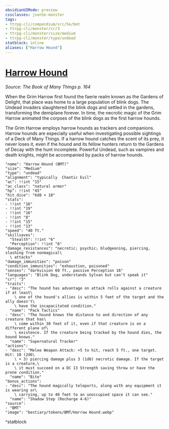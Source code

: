 ```yaml
---
obsidianUIMode: preview
cssclasses: json5e-monster
tags:
- ttrpg-cli/compendium/src/5e/bmt
- ttrpg-cli/monster/cr/3
- ttrpg-cli/monster/size/medium
- ttrpg-cli/monster/type/undead
statblock: inline
aliases: ["Harrow Hound"]
---
```

# [Harrow Hound](3-Compendium\CLI\bestiary\undead/harrow-hound-bmt.md)
*Source: The Book of Many Things p. 164*  

When the Grim Harrow first found the faerie realm known as the Gardens of Delight, that place was home to a large population of blink dogs. The Undead invaders slaughtered the blink dogs and settled in the gardens, transforming the demiplane forever. In time, the necrotic magic of the Grim Harrow animated the corpses of the blink dogs as the first harrow hounds.

The Grim Harrow employs harrow hounds as trackers and companions. Harrow hounds are especially useful when investigating possible sightings of a Deck of Many Things. If a harrow hound catches the scent of its prey, it never loses it, even if the hound and its fellow hunters return to the Gardens of Decay with the hunt incomplete. Powerful Undead, such as vampires and death knights, might be accompanied by packs of harrow hounds.

```statblock
"name": "Harrow Hound (BMT)"
"size": "Medium"
"type": "undead"
"alignment": "typically  Chaotic Evil"
"ac": !!int "15"
"ac_class": "natural armor"
"hp": !!int "45"
"hit_dice": "6d8 + 18"
"stats":
- !!int "16"
- !!int "19"
- !!int "16"
- !!int "8"
- !!int "15"
- !!int "13"
"speed": "40 ft."
"skillsaves":
  "Stealth": !!int "6"
  "Perception": !!int "6"
"damage_resistances": "necrotic; psychic; bludgeoning, piercing, slashing from nonmagical\
  \ attacks"
"damage_immunities": "poison"
"condition_immunities": "exhaustion, poisoned"
"senses": "darkvision 60 ft., passive Perception 16"
"languages": "Blink Dog, understands Sylvan but can't speak it"
"cr": "3"
"traits":
- "desc": "The hound has advantage on attack rolls against a creature if at least\
    \ one of the hound's allies is within 5 feet of the target and the ally doesn't\
    \ have the incapacitated condition."
  "name": "Pack Tactics"
- "desc": "The hound knows the distance to and direction of any creature that has\
    \ come within 30 feet of it, even if that creature is on a different plane of\
    \ existence. If the creature being tracked by the hound dies, the hound knows."
  "name": "Supernatural Tracker"
"actions":
- "desc": "Melee Weapon Attack: +5 to hit, reach 5 ft., one target. Hit: 10 (2d6\
    \ + 3) piercing damage plus 3 (1d6) necrotic damage. If the target is a creature,\
    \ it must succeed on a DC 13 Strength saving throw or have the prone condition."
  "name": "Bite"
"bonus_actions":
- "desc": "The hound magically teleports, along with any equipment it is wearing or\
    \ carrying, up to 40 feet to an unoccupied space it can see."
  "name": "Shadow Step (Recharge 4-6)"
"source":
- "BMT"
"image": "bestiary/tokens/BMT/Harrow Hound.webp"
```
^statblock